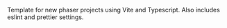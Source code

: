 Template for new phaser projects using Vite and Typescript. Also includes eslint and prettier settings.
